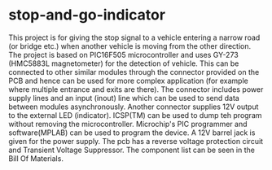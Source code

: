# stop-and-go-indicator

This project is for giving the stop signal to a vehicle entering a narrow road (or bridge etc.) when another vehicle is moving from the other direction. 
The project is based on PIC16F505 microcontroller and uses GY-273 (HMC5883L magnetometer) for the detection of vehicle.
This can be connected to other similar modules through the connector provided on the PCB and hence can be used for more complex application (for example where multiple entrance and exits are there). The connector includes power supply lines and an input (inout) line which can be used to send data between modules asynchronously. Another connector supplies 12V output to the external LED (indicator). ICSP(TM) can be used to dump teh program without removing the microcontroller. Microchip's PIC programmer and software(MPLAB) can be used to program the device. A 12V barrel jack is given for the power supply. 
The pcb has a reverse voltage protection circuit and Transient Voltage Suppressor. The component list can be seen in the Bill Of Materials.
